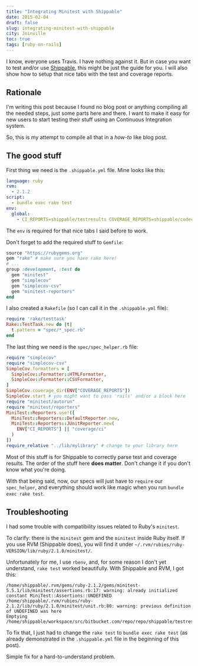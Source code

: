 ```yaml
---
title: "Integrating Minitest with Shippable"
date: 2015-02-04
draft: false
slug: integrating-minitest-with-shippable
city: Joinville
toc: true
tags: [ruby-on-rails]
---
```


I know, everyone uses Travis. I have nothing against it. But in case you want to test and/or use [Shippable](http://shippable.com/), this might be just the guide for you. I will also show how to setup that nice tabs with the test and coverage reports.

## Rationale

I'm writing this post because I found no blog post or anything compiling all the needed steps, just some parts here and there. I want to make it easy for new users to start testing their stuff using an Continuous Integration system.

So, this is my attempt to compile all that in a *how-to* like blog post.

## The good stuff

First thing we need is the `.shippable.yml` file. Mine looks like this:

```yaml
language: ruby
rvm:
  - 2.1.2
script:
  - bundle exec rake test
env:
  global:
    - CI_REPORTS=shippable/testresults COVERAGE_REPORTS=shippable/codecoverage
```

The `env` is required for that nice tabs I said before to work.

Don't forget to add the required stuff to `Gemfile`:

```ruby
source "https://rubygems.org"
gem "rake" # make sure you have rake here!
# ...
group :development, :test do
  gem "minitest"
  gem "simplecov"
  gem "simplecov-csv"
  gem "minitest-reporters"
end
```

I also created a `Rakefile` (so I can call it in the `.shippable.yml` file):

```ruby
require 'rake/testtask'
Rake::TestTask.new do |t|
  t.pattern = "spec/*_spec.rb"
end
```

The last thing we need is the `spec/spec_helper.rb` file:

```ruby
require "simplecov"
require "simplecov-csv"
SimpleCov.formatters = [
  SimpleCov::Formatter::HTMLFormatter,
  SimpleCov::Formatter::CSVFormatter,
]
SimpleCov.coverage_dir(ENV["COVERAGE_REPORTS"])
SimpleCov.start # you might want to pass 'rails' and/or a block here
require "minitest/autorun"
require "minitest/reporters"
MiniTest::Reporters.use!([
  MiniTest::Reporters::DefaultReporter.new,
  MiniTest::Reporters::JUnitReporter.new(
    ENV["CI_REPORTS"] || "coverage/ci"
  )
])
require_relative "../lib/mylibrary" # change to your library here
```

Most of this stuff is for Shippable to correctly parse test and coverage results. The order of the stuff here **does matter**. Don't change it if you don't know what you're doing.

With that being said, now, our specs will just have to `require` our `spec_helper`, and everything should work like magic when you run `bundle exec rake test`.

## Troubleshooting

I had some trouble with compatibility issues related to Ruby's `minitest`.

To clarify: there is the `minitest` gem and the `minitest` inside Ruby itself. If you use RVM (Shippable does), you will find it under `~/.rvm/rubies/ruby-VERSION/lib/ruby/2.1.0/minitest/`.

Unfortunately for me, I use `rbenv`, and, for some reason I don't yet understand, `rake test` worked beautifully. With Shippable and RVM, I got this:

```
/home/shippable/.rvm/gems/ruby-2.1.2/gems/minitest-5.5.1/lib/minitest/assertions.rb:17: warning: already initialized constant MiniTest::Assertions::UNDEFINED
/home/shippable/.rvm/rubies/ruby-2.1.2/lib/ruby/2.1.0/minitest/unit.rb:80: warning: previous definition of UNDEFINED was here
Emptying /home/shippable/workspace/src/bitbucket.com/repo/repo/shippable/testresults
```

To fix that, I just had to change the `rake test` to `bundle exec rake test` (as already demonstrated in the `.shippable.yml` file in the beginning of this post). 

Simple fix for a hard-to-understand problem.
